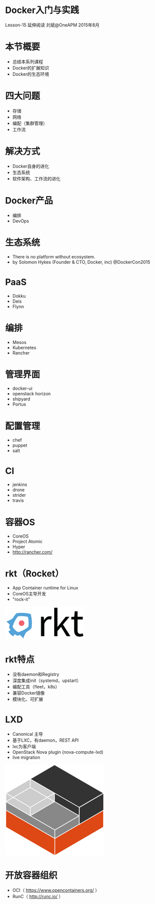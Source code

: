 # Docker入门与实践

Lesson-15 延伸阅读
刘斌@OneAPM
2015年8月

# 本节概要

- 总结本系列课程
- Docker的扩展知识
- Docker的生态环境

# 四大问题

- 存储
- 网络
- 编配（集群管理）
- 工作流

# 解决方式

- Docker自身的进化
- 生态系统
- 软件架构、工作流的进化

# Docker产品

- 编排
- DevOps

# 生态系统

- There is no platform without ecosystem.
- by Solomon Hykes (Founder & CTO, Docker, inc) @DockerCon2015

# PaaS

- Dokku
- Deis
- Flynn

# 编排

- Mesos
- Kubernetes
- Rancher


# 管理界面

- docker-ui
- openstack horizon
- shipyard
- Portus


# 配置管理

- chef
- puppet
- salt

# CI

- jenkins
- drone
- strider
- travis


# 容器OS

- CoreOS
- Project Atomic
- Hyper
- http://rancher.com/

# rkt（Rocket）

- App Container runtime for Linux
- CoreOS主导开发
- "rock-it"

![](images/rkt.png)

# rkt特点

- 没有daemon和Registry
- 深度集成init（systemd，upstart）
- 编配工具（fleet，k8s）
- 兼容Docker镜像
- 模块化、可扩展

# LXD

- Canonical 主导
- 基于LXC，有daemon，REST API
- lxc为客户端
- OpenStack Nova plugin (nova-compute-lxd)
- live migration

![](images/lxd.png)

# 开放容器组织

- OCI（ https://www.opencontainers.org/ ）
- RunC（ http://runc.io/ ）

